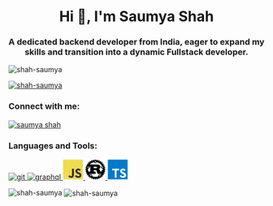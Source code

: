 <h1 align="center">Hi 👋, I'm Saumya Shah</h1>
<h3 align="center">A dedicated backend developer from India, eager to expand my skills and transition into a dynamic Fullstack developer.</h3>

<p align="left"> <img src="https://komarev.com/ghpvc/?username=shah-saumya&label=Profile%20views&color=0e75b6&style=flat" alt="shah-saumya" /> </p>

<p align="left"> <a href="https://github.com/Shah-Saumya/github-profile-trophy"><img src="https://github-profile-trophy.vercel.app/?username=shah-saumya" alt="shah-saumya" /></a> </p>

<h3 align="left">Connect with me:</h3>
<p align="left">
<a href="https://linkedin.com/in/saumya shah" target="blank"><img align="center" src="https://raw.githubusercontent.com/rahuldkjain/github-profile-readme-generator/master/src/images/icons/Social/linked-in-alt.svg" alt="saumya shah" height="30" width="40" /></a>
</p>

<h3 align="left">Languages and Tools:</h3>
<p align="left"> <a href="https://git-scm.com/" target="_blank" rel="noreferrer"> <img src="https://www.vectorlogo.zone/logos/git-scm/git-scm-icon.svg" alt="git" width="40" height="40"/> </a> <a href="https://graphql.org" target="_blank" rel="noreferrer"> <img src="https://www.vectorlogo.zone/logos/graphql/graphql-icon.svg" alt="graphql" width="40" height="40"/> </a> <a href="https://developer.mozilla.org/en-US/docs/Web/JavaScript" target="_blank" rel="noreferrer"> <img src="https://raw.githubusercontent.com/devicons/devicon/master/icons/javascript/javascript-original.svg" alt="javascript" width="40" height="40"/> </a> <a href="https://www.rust-lang.org" target="_blank" rel="noreferrer"> <img src="https://raw.githubusercontent.com/devicons/devicon/master/icons/rust/rust-plain.svg" alt="rust" width="40" height="40"/> </a> <a href="https://www.typescriptlang.org/" target="_blank" rel="noreferrer"> <img src="https://raw.githubusercontent.com/devicons/devicon/master/icons/typescript/typescript-original.svg" alt="typescript" width="40" height="40"/> </a> </p>

<p><img align="left" src="https://github-readme-stats.vercel.app/api/top-langs?username=shah-saumya&show_icons=true&locale=en&layout=donut" alt="shah-saumya" /></p>

<p>&nbsp;<img align="center" src="https://github-readme-stats.vercel.app/api?username=shah-saumya&hide=contribs,stars&theme=merko&show_icons=true&locale=en" alt="shah-saumya" /></p>

<!---
Shah-Saumya/Shah-Saumya is a ✨ special ✨ repository because its `README.md` (this file) appears on your GitHub profile.
You can click the Preview link to take a look at your changes.
--->
<!---
- ## My personal stats
![Saumya's GitHub stats](https://github-readme-stats.vercel.app/api?username=Shah-Saumya&hide=contribs,stars&theme=merko)

- ## Most used languages
[![Top Langs](https://github-readme-stats.vercel.app/api/top-langs/?username=Shah-Saumya&layout=donut)](https://github.com/Shah-Saumya/github-readme-stats)
--->
